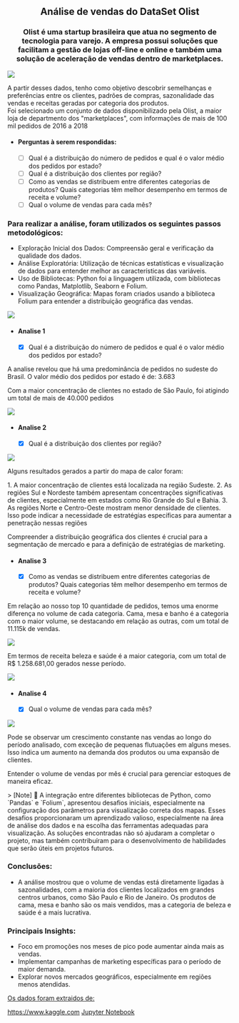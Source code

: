 <h2 align="center">Análise de vendas do DataSet Olist</h2>
<h3 align="center">Olist é uma startup brasileira que atua no segmento de tecnologia para varejo. A empresa possui soluções que facilitam a gestão de lojas off-line e online e também uma solução de aceleração de vendas dentro de marketplaces.</h3>
<img src="https://github.com/grazysmelo/Analise-de-vendas/blob/main/imagens/capa%20do%20relat%C3%B3rio.jpg" align="center">

<p>A partir desses dados, tenho como objetivo descobrir semelhanças e preferências entre os clientes, padrões de compras, sazonalidade das vendas e receitas geradas por categoria dos produtos.  <br> Foi selecionado um conjunto de dados disponibilizado pela Olist, a maior loja de departmento dos "marketplaces", com informações de mais de 100 mil pedidos de 2016 a 2018</p>

- #### Perguntas à serem respondidas: ####
    - [ ] Qual é a distribuição do número de pedidos e qual é o valor médio dos pedidos por estado? 
    - [ ] Qual é a distribuição dos clientes por região?
    - [ ] Como as vendas se distribuem entre diferentes categorias de produtos? Quais categorias têm melhor desempenho em termos de receita e volume?
    - [ ] Qual o volume de vendas para cada mês?

### Para realizar a análise, foram utilizados os seguintes passos metodológicos:
- Exploração Inicial dos Dados: Compreensão geral e verificação da qualidade dos dados.
- Análise Exploratória: Utilização de técnicas estatísticas e visualização de dados para entender melhor as características das variáveis.
- Uso de Bibliotecas: Python foi a linguagem utilizada, com bibliotecas como Pandas, Matplotlib, Seaborn e Folium.
- Visualização Geográfica: Mapas foram criados usando a biblioteca Folium para entender a distribuição geográfica das vendas.
<img src="https://github.com/grazysmelo/Analise-de-vendas/blob/main/imagens/primeiros%20passos.png" align="center">


- #### Analise 1 ####
    - [x] Qual é a distribuição do número de pedidos e qual é o valor médio dos pedidos por estado?

<p>A analise revelou que há uma predominância de pedidos no sudeste do Brasil. O valor médio dos pedidos por estado é de: 3.683</p>
<p>Com a maior concentração de clientes no estado de São Paulo, foi atigindo um total de mais de 40.000 pedidos</p>
<img src="https://github.com/grazysmelo/Analise-de-vendas/blob/main/imagens/quantidade%20de%20pedidos%20por%20estado.png" align="center">


- #### Analise 2 ####
    - [x] Qual é a distribuição dos clientes por região?

<img src="https://github.com/grazysmelo/Analise-de-vendas/blob/main/imagens/heatmap.png" align="center">
<p>Alguns resultados gerados a partir do mapa de calor foram: </p>
    1. A maior concentração de clientes está localizada na região Sudeste.
    2. As regiões Sul e Nordeste também apresentam concentrações significativas de clientes, especialmente em estados como Rio Grande do Sul e Bahia. 
    3. As regiões Norte e Centro-Oeste mostram menor densidade de clientes. Isso pode indicar a necessidade de estratégias específicas para aumentar a penetração nessas regiões
<p>Compreender a distribuição geográfica dos clientes é crucial para a segmentação de mercado e para a definição de estratégias de marketing.</p>


- #### Analise 3 ####
    - [x] Como as vendas se distribuem entre diferentes categorias de produtos? Quais categorias têm melhor desempenho em termos de receita e volume?

<p>Em relação ao nosso top 10 quantidade de pedidos, temos uma enorme diferença no volume de cada categoria. Cama, mesa e banho é a categoria 
com o maior volume, se destacando em relação as outras, com um total de 11.115k de vendas.</p>
<img src="https://github.com/grazysmelo/Analise-de-vendas/blob/main/imagens/tabela%20volume%20por%20categoria.png" align="center">
<p>Em termos de receita beleza e saúde é a maior categoria, com um total de R$ 1.258.681,00 gerados nesse período.</p>
<img src="https://github.com/grazysmelo/Analise-de-vendas/blob/main/imagens/maiores%20receitas.png" align="center">

- #### Analise 4 ####
    - [x] Qual o volume de vendas para cada mês?

<img src="https://github.com/grazysmelo/Analise-de-vendas/blob/main/imagens/volume%20de%20vendas%20por%20m%C3%AAs.png" align="center">
<p>Pode se observar um crescimento constante nas vendas ao longo do período analisado, com exceção de pequenas flutuações em alguns meses. Isso indica um aumento na demanda dos produtos ou uma expansão de clientes.</p>
<p>Entender o volume de vendas por mês é crucial para gerenciar estoques de maneira eficaz.</p>
<p> </p>
> [Note] 🐛 A integração entre diferentes bibliotecas de Python, como `Pandas` e `Folium`, apresentou desafios iniciais, especialmente na configuração dos parâmetros para visualização correta dos mapas. Esses desafios proporcionaram um aprendizado valioso, especialmente na área de análise dos dados e na escolha das ferramentas adequadas para visualização. As soluções encontradas não só ajudaram a completar o projeto, mas também contribuíram para o desenvolvimento de habilidades que serão úteis em projetos futuros.
<p> </p>

### Conclusões:
- A análise mostrou que o volume de vendas está diretamente ligadas à sazonalidades, com a maioria dos clientes localizados em grandes centros urbanos, como São Paulo e Rio de Janeiro. Os produtos de cama, mesa e banho são os mais vendidos, mas a categoria de beleza e saúde é a mais lucrativa. 

### Principais Insights:
- Foco em promoções nos meses de pico pode aumentar ainda mais as vendas.
- Implementar campanhas de marketing específicas para o período de maior demanda.
- Explorar novos mercados geográficos, especialmente em regiões menos atendidas.

 <p> </p>
<a href="https://www.kaggle.com/code/leandroal/an-lise-do-e-commerce-no-brasil-olist-dataset/input"><p>Os dados foram extraidos de: </p> https://www.kaggle.com</a>
<a href="https://github.com/grazysmelo/Analise-de-vendas/blob/main/An%C3%A1lise%20do%20e-commerce%20no%20Brasil.ipynb">Jupyter Notebook</a>
